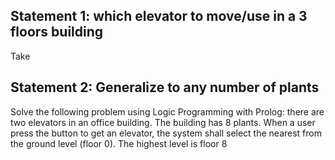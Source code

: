 ## Statement 1: which elevator to move/use in a 3 floors building
Take 

## Statement 2: Generalize to any number of plants
Solve the following problem using Logic Programming with Prolog: there are two elevators in an office building. The building has 8 plants. When a user press the button to get an elevator, the system shall select the nearest from the ground level (floor 0). The highest level is floor 8